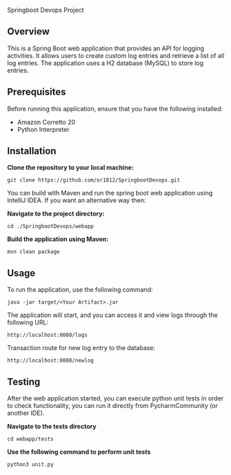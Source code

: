 Springboot Devops Project

## Overview
This is a Spring Boot web application that provides an API for logging activities. It allows users to create custom log entries and retrieve a list of all log entries. The application uses a H2 database (MySQL) to store log entries.

## Prerequisites
Before running this application, ensure that you have the following installed:

- Amazon Corretto 20
- Python Interpreter

## Installation

**Clone the repository to your local machine:**
```
git clone https://github.com/or1812/SpringbootDevops.git
```

You can build with Maven and run the spring boot web application using IntelliJ IDEA.
If you want an alternative way then:

**Navigate to the project directory:**
```
cd ./SpringbootDevops/webapp
```

**Build the application using Maven:**
```
mvn clean package
```

## Usage
To run the application, use the following command:
```
java -jar target/<Your Artifact>.jar
```

The application will start, and you can access it and view logs through the following URL:
```
http://localhost:8080/logs
```

Transaction route for new log entry to the database:
```
http://localhost:8080/newlog
```

## Testing
After the web application started, you can execute python unit tests in order to check functionality, you can run it directly from PycharmCommunity (or another IDE).


**Navigate to the tests directory**
```
cd webapp/tests
```

**Use the following command to perform unit tests**
```
python3 unit.py
```



